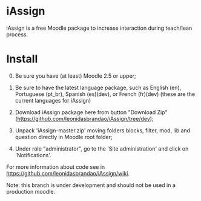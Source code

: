 iAssign
=======

iAssign is a free Moodle package to increase interaction during teach/lean process.

Install
=======
0) Be sure you have (at least) Moodle 2.5 or upper;

1) Be sure to have the latest language package, such as English (en), Portuguese (pt_br), Spanish (es)(dev), or French (fr)(dev) (these are the current languages for iAssign)

2) Download iAssign package here from button "Download Zip" (https://github.com/leonidasbrandao/iAssign/tree/dev);

3) Unpack 'iAssign-master.zip' moving folders blocks, filter, mod, lib and question directly in Moodle root folder;

4) Under role "administrator", go to the 'Site administration' and click on 'Notifications'.

For more information about code see in https://github.com/leonidasbrandao/iAssign/wiki.

Note: this branch is under development and should not be used in a production moodle.
